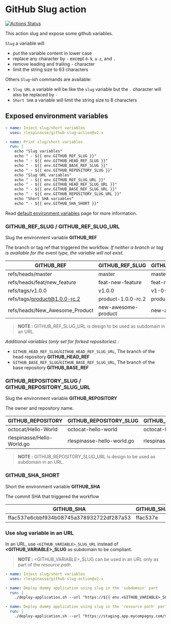 # GitHub Slug action

[![Actions Status](https://github.com/rlespinasse/github-slug-action/workflows/Build/badge.svg)](https://github.com/rlespinasse/github-slug-action/actions)

This action slug and expose some github variables.

`Slug` a variable will

- put the variable content in lower case
- replace any character by `-` except `0-9`, `a-z`, and `.`
- remove leading and trailing `-` character
- limit the string size to 63 characters

Others `Slug`-ish commands are available:

- `Slug URL` a variable will be like the `slug` variable but the `.` character will also be replaced by `-`
- `Short SHA` a variable will limit the string size to 8 characters

## Exposed environment variables

```yaml
- name: Inject slug/short variables
  uses: rlespinasse/github-slug-action@v2.x

- name: Print slug/short variables
  run: |
    echo "Slug variables"
    echo " - ${{ env.GITHUB_REF_SLUG }}"
    echo " - ${{ env.GITHUB_HEAD_REF_SLUG }}"
    echo " - ${{ env.GITHUB_BASE_REF_SLUG }}"
    echo " - ${{ env.GITHUB_REPOSITORY_SLUG }}"
    echo "Slug URL variables"
    echo " - ${{ env.GITHUB_REF_SLUG_URL }}"
    echo " - ${{ env.GITHUB_HEAD_REF_SLUG_URL }}"
    echo " - ${{ env.GITHUB_BASE_REF_SLUG_URL }}"
    echo " - ${{ env.GITHUB_REPOSITORY_SLUG_URL }}"
    echo "Short SHA variables"
    echo " - ${{ env.GITHUB_SHA_SHORT }}"
```

Read [default environment variables](https://help.github.com/en/actions/configuring-and-managing-workflows/using-environment-variables#default-environment-variables) page for more information.

### GITHUB_REF_SLUG / GITHUB_REF_SLUG_URL

Slug the environment variable **GITHUB_REF**

The branch or tag ref that triggered the workflow.
_If neither a branch or tag is available for the event type, the variable will not exist._

| GITHUB_REF                     | GITHUB_REF_SLUG     | GITHUB_REF_SLUG_URL |
|--------------------------------|---------------------|---------------------|
| refs/heads/master              | master              | master              |
| refs/heads/feat/new_feature    | feat-new-feature    | feat-new-feature    |
| refs/tags/v1.0.0               | v1.0.0              | v1-0-0              |
| refs/tags/product@1.0.0-rc.2   | product-1.0.0-rc.2  | product-1-0-0-rc-2  |
| refs/heads/New_Awesome_Product | new-awesome-product | new-awesome-product |

> **NOTE :**
> GITHUB_REF_SLUG_URL is design to be used as subdomain in an URL.

_Additional variables (only set for forked repositories) :_

- `GITHUB_HEAD_REF_SLUG`/`GITHUB_HEAD_REF_SLUG_URL`, The branch of the head repository **GITHUB_HEAD_REF**
- `GITHUB_BASE_REF_SLUG`/`GITHUB_BASE_REF_SLUG_URL`, The branch of the base repository **GITHUB_BASE_REF**

### GITHUB_REPOSITORY_SLUG / GITHUB_REPOSITORY_SLUG_URL

Slug the environment variable **GITHUB_REPOSITORY**

The owner and repository name.

| GITHUB_REPOSITORY          | GITHUB_REPOSITORY_SLUG     | GITHUB_REPOSITORY_SLUG_URL |
|----------------------------|----------------------------|----------------------------|
| octocat/Hello-World        | octocat-hello-world        | octocat-hello-world        |
| rlespinasse/Hello-World.go | rlespinasse-hello-world.go | rlespinasse-hello-world-go |

> **NOTE :**
> GITHUB_REPOSITORY_SLUG_URL is design to be used as subdomain in an URL.

### GITHUB_SHA_SHORT

Short the environment variable **GITHUB_SHA**

The commit SHA that triggered the workflow

| GITHUB_SHA                               | GITHUB_SHA_SHORT |
|------------------------------------------|------------------|
| ffac537e6cbbf934b08745a378932722df287a53 | ffac537e         |

### Use slug variable in an URL

In an URL, use `<GITHUB_VARIABLE>_SLUG_URL` instead of **<GITHUB_VARIABLE>_SLUG** as subdomain to be compliant.

> **NOTE :**
> <GITHUB_VARIABLE>_SLUG can be used in an URL only as part of the _resource path_.

```yaml
- name: Inject slug/short variables
  uses: rlespinasse/github-slug-action@v2.x

- name: Deploy dummy application using slug in the 'subdomain' part
  run: |
    ./deploy-application.sh --url "https://${{ env.<GITHUB_VARIABLE>_SLUG_URL }}.staging.app.mycompagny.com"

- name: Deploy dummy application using slug in the 'resource path' part
  run: |
    ./deploy-application.sh --url "https://staging.app.mycompagny.com/${{ env.<GITHUB_VARIABLE>_SLUG }}"
```
